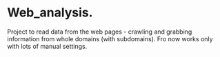 # Web_analysis.
Project to read data from the web pages - crawling and grabbing information from whole domains (with subdomains). Fro now works only with lots of manual settings. 
